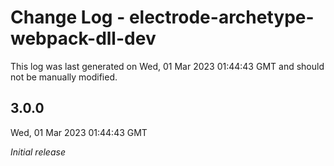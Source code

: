 # Change Log - electrode-archetype-webpack-dll-dev

This log was last generated on Wed, 01 Mar 2023 01:44:43 GMT and should not be manually modified.

## 3.0.0
Wed, 01 Mar 2023 01:44:43 GMT

_Initial release_

